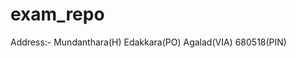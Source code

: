 # exam_repo
Address:- Mundanthara(H)
          Edakkara(PO)
          Agalad(VIA)
          680518(PIN)
